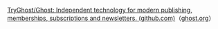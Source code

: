 
[TryGhost/Ghost: Independent technology for modern publishing, memberships, subscriptions and newsletters. (github.com)](https://github.com/TryGhost/Ghost)（[ghost.org](https://ghost.org)）


